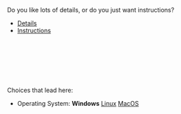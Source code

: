 Do you like lots of details, or do you just want instructions?



- [Details](start3_aa.md)
- [Instructions](start3_ab.md)



<br><br><br>
------
Choices that lead here:
- Operating System: **Windows** [Linux](start2_b.md) [MacOS](start2_c.md)
